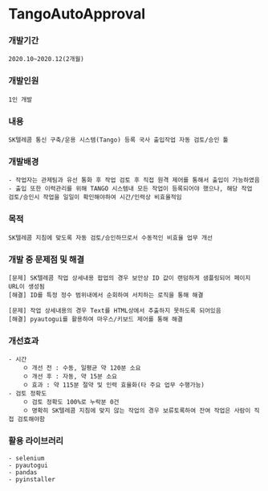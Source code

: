 # TangoAutoApproval

### 개발기간
    2020.10~2020.12(2개월)   
    
### 개발인원
    1인 개발

### 내용
    SK텔레콤 통신 구축/운용 시스템(Tango) 등록 국사 출입작업 자동 검토/승인 툴
    
### 개발배경   
    - 작업자는 관제팀과 유선 통화 후 작업 검토 후 직접 원격 제어를 통해서 출입이 가능하였음
    - 출입 또한 이력관리를 위해 TANGO 시스템내 모든 작업이 등록되어야 했으나, 해당 작업 검토/승인시 작업을 일일이 확인해야하여 시간/인력상 비효율적임
   
### 목적   
    SK텔레콤 지침에 맞도록 자동 검토/승인하므로서 수동적인 비효율 업무 개선   
   
### 개발 중 문제점 및 해결   
    [문제] SK텔레콤 작업 상세내용 팝업의 경우 보안상 ID 값이 랜덤하게 샘플링되어 페이지 URL이 생성됨
    [해결] ID를 특정 정수 범위내에서 순회하여 서치하는 로직을 통해 해결 
    
    [문제] 작업 상세내용의 경우 Text를 HTML상에서 추출하지 못하도록 되어있음
    [해결] pyautogui를 활용하여 마우스/키보드 제어를 통해 해결
   
### 개선효과   
    - 시간   
        ㅇ 개선 전 : 수동, 일평균 약 120분 소요
        ㅇ 개선 후 : 자동, 약 15분 소요
        ㅇ 효과 : 약 115분 절약 및 인력 효율화(타 주요 업무 수행가능)
    - 검토 정확도
        ㅇ 검토 정확도 100%로 누락분 0건
        ㅇ 명확히 SK텔레콤 지침에 맞지 않는 작업의 경우 보류토록하여 잔여 작업은 사람이 직접 검토해야함

### 활용 라이브러리
    - selenium
    - pyautogui
    - pandas
    - pyinstaller
